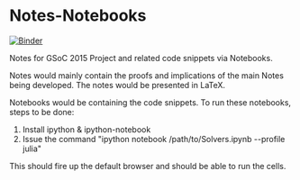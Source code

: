 # Notes-Notebooks

[![Binder](http://mybinder.org/badge.svg)](http://mybinder.org/repo/amitjamadagni/Notes-Notebooks)

Notes for GSoC 2015 Project and related code snippets via Notebooks.

Notes would mainly contain the proofs and implications of the main Notes being developed.
The notes would be presented in LaTeX.

Notebooks would be containing the code snippets. To run these notebooks, steps to be done:

1. Install ipython & ipython-notebook  
2. Issue the command "ipython notebook /path/to/Solvers.ipynb --profile julia"

This should fire up the default browser and should be able to run the cells.
